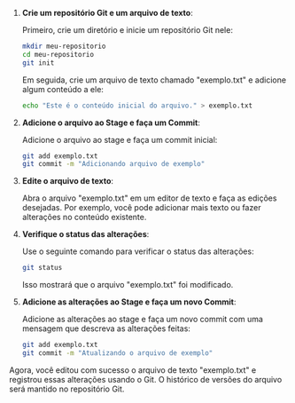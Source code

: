
1. **Crie um repositório Git e um arquivo de texto**:

   Primeiro, crie um diretório e inicie um repositório Git nele:

   ```bash
   mkdir meu-repositorio
   cd meu-repositorio
   git init
   ```

   Em seguida, crie um arquivo de texto chamado "exemplo.txt" e adicione algum conteúdo a ele:

   ```bash
   echo "Este é o conteúdo inicial do arquivo." > exemplo.txt
   ```

2. **Adicione o arquivo ao Stage e faça um Commit**:

   Adicione o arquivo ao stage e faça um commit inicial:

   ```bash
   git add exemplo.txt
   git commit -m "Adicionando arquivo de exemplo"
   ```

3. **Edite o arquivo de texto**:

   Abra o arquivo "exemplo.txt" em um editor de texto e faça as edições desejadas. Por exemplo, você pode adicionar mais texto ou fazer alterações no conteúdo existente.

4. **Verifique o status das alterações**:

   Use o seguinte comando para verificar o status das alterações:

   ```bash
   git status
   ```

   Isso mostrará que o arquivo "exemplo.txt" foi modificado.

5. **Adicione as alterações ao Stage e faça um novo Commit**:

   Adicione as alterações ao stage e faça um novo commit com uma mensagem que descreva as alterações feitas:

   ```bash
   git add exemplo.txt
   git commit -m "Atualizando o arquivo de exemplo"
   ```

Agora, você editou com sucesso o arquivo de texto "exemplo.txt" e registrou essas alterações usando o Git. O histórico de versões do arquivo será mantido no repositório Git.
